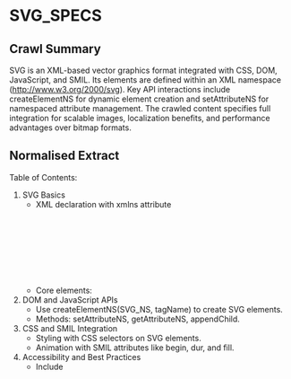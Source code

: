# SVG_SPECS

## Crawl Summary
SVG is an XML-based vector graphics format integrated with CSS, DOM, JavaScript, and SMIL. Its elements are defined within an XML namespace (http://www.w3.org/2000/svg). Key API interactions include createElementNS for dynamic element creation and setAttributeNS for namespaced attribute management. The crawled content specifies full integration for scalable images, localization benefits, and performance advantages over bitmap formats.

## Normalised Extract
Table of Contents:
1. SVG Basics
   - XML declaration with xmlns attribute
   - Core elements: <svg>, <rect>, <circle>, etc.
2. DOM and JavaScript APIs
   - Use createElementNS(SVG_NS, tagName) to create SVG elements.
   - Methods: setAttributeNS, getAttributeNS, appendChild.
3. CSS and SMIL Integration
   - Styling with CSS selectors on SVG elements.
   - Animation with SMIL attributes like begin, dur, and fill.
4. Accessibility and Best Practices
   - Include <title> and <desc> elements within SVG for assistive technologies.
   - Validate using xmllint and W3C SVG validators.

SVG Basics: 
An SVG document must begin with a root <svg> tag that includes the namespace 'http://www.w3.org/2000/svg'. The width and height can be defined as fixed pixel values or percentages. Elements inside SVG are defined as XML and can include shapes, paths, text, and gradients.

DOM and JavaScript APIs:
Use document.createElementNS('http://www.w3.org/2000/svg', 'tagName') to create SVG elements. Common method signatures include:
createSVGElement(tagName: string): SVGElement
setAttributeNS(namespace: string, name: string, value: string): void
getAttributeNS(namespace: string, name: string): string

CSS and SMIL Integration:
SVG elements support direct CSS styling. SMIL allows inline animations by adding attributes such as begin, dur, repeatCount. Styling and animation attributes can be changed via JavaScript.

Accessibility and Best Practices:
Embed <title> and <desc> for accessibility. Use ARIA roles where necessary. Validate SVG markup using tools (e.g., xmllint) and follow best practices for compression and localization.


## Supplementary Details
Technical Specifications:
- XML Namespace: xmlns="http://www.w3.org/2000/svg"
- Attributes: width, height, viewBox, preserveAspectRatio
- Creation API: document.createElementNS with API signature createSVGElement(tagName: string) => SVGElement
- Methods: setAttributeNS(namespace, name, value), getAttributeNS(namespace, name)
- Configuration Options: Inline versus external SVG, with defaults:
   * Inline SVG: directly embedded within HTML for better CSS integration
   * External SVG: must include proper MIME types and CORS settings

Implementation Steps:
1. Declare the SVG root with the correct namespace.
2. Create child elements dynamically using createElementNS.
3. Set attributes with setAttributeNS to ensure namespacing.
4. Embed styles in CSS or inline using style attributes.
5. Validate using xmllint or W3C validator.

Example Implementation Pattern:
Define constant for SVG namespace (SVG_NS = 'http://www.w3.org/2000/svg'). Create an element:
   const svgElem = document.createElementNS(SVG_NS, 'svg');
   svgElem.setAttribute('width', '300');
   svgElem.setAttribute('height', '200');
   const circle = document.createElementNS(SVG_NS, 'circle');
   circle.setAttribute('cx', '150');
   circle.setAttribute('cy', '100');
   circle.setAttribute('r', '80');
   circle.setAttribute('fill', 'green');
   svgElem.appendChild(circle);
   document.body.appendChild(svgElem);

Configuration Options with exact values:
- Namespace: "http://www.w3.org/2000/svg" (mandatory)
- Width/Height: developer-defined numeric values or percentages
- SMIL Attributes: begin (e.g., '0s'), dur (e.g., '5s'), fill (e.g., 'freeze')


## Reference Details
API Specifications and Method Signatures:

1. function createSVGElement(tagName: string): SVGElement
   - Parameter: tagName (string) - Valid SVG tag name (e.g., 'rect', 'circle', 'path')
   - Returns: SVGElement
   - Example Code:
     const SVG_NS = 'http://www.w3.org/2000/svg';
     function createSVGElement(tagName) {
       return document.createElementNS(SVG_NS, tagName);
     }

2. Method: element.setAttributeNS(namespace: string, name: string, value: string): void
   - Parameters: namespace (string): Typically null or SVG namespace; name (string): attribute name; value (string): attribute value
   - Usage: Used for setting attributes on SVG elements where a namespace is required
   - Example: circle.setAttributeNS(null, 'fill', 'green');

3. Troubleshooting Commands:
   - Validate SVG with xmllint:
     Command: xmllint --noout --schema http://www.w3.org/2000/svg/svg10.xsd yourFile.svg
     Expected Output: No output if valid, or errors if issues exist

Configuration Options:
   - xmlns: "http://www.w3.org/2000/svg"; must be included in the root <svg> tag
   - width and height: Numerical values (e.g., "300", "200") or percentages. No default; must be provided for rendering.
   - viewBox: Defines coordinate system (e.g., "0 0 300 200"); essential for scaling

Best Practices:
   - Always use createElementNS when dynamically generating SVG elements.
   - Ensure proper accessibility by including <title> and <desc> within the <svg> element.
   - Perform regular validation using XML schema validators to catch markup errors early.

Detailed Implementation Pattern:
1. Define constant for SVG namespace (SVG_NS = 'http://www.w3.org/2000/svg').
2. Create SVG container with document.createElementNS(SVG_NS, 'svg').
3. Set essential attributes: width, height, viewBox.
4. Create child elements (e.g., circle, rect) using createElementNS.
5. Assign attributes using setAttributeNS or setAttribute.
6. Append child elements to the SVG container.
7. Insert the SVG into the HTML DOM.

Concrete Code Example with Comments:
----------------------------------------------------
// Define the SVG namespace
const SVG_NS = 'http://www.w3.org/2000/svg';

// Function to create an SVG element
function createSVGElement(tagName) {
  return document.createElementNS(SVG_NS, tagName);
}

// Create the SVG container
const svg = createSVGElement('svg');
svg.setAttribute('width', '300');
svg.setAttribute('height', '200');
svg.setAttribute('viewBox', '0 0 300 200');
svg.setAttribute('xmlns', SVG_NS);

// Create a circle element
const circle = createSVGElement('circle');
circle.setAttribute('cx', '150');
circle.setAttribute('cy', '100');
circle.setAttribute('r', '80');
circle.setAttribute('fill', 'green');

// Append the circle to the SVG container
svg.appendChild(circle);

// Append the SVG container to the document body
document.body.appendChild(svg);
----------------------------------------------------

Troubleshooting Procedure:
1. Ensure the SVG file includes the correct xmlns attribute.
2. Use xmllint to validate the SVG file:
   xmllint --noout --schema http://www.w3.org/2000/svg/svg10.xsd yourFile.svg
3. Check browser console for DOM errors related to SVG rendering.
4. Validate SMIL animations by verifying proper attributes (e.g., begin, dur, fill) are set.


## Information Dense Extract
SVG is an XML-based vector graphics standard. Root element: <svg xmlns="http://www.w3.org/2000/svg" width="300" height="200" viewBox="0 0 300 200">. API: createSVGElement(tag: string) returns SVGElement via document.createElementNS('http://www.w3.org/2000/svg', tag). Methods: setAttributeNS(namespace, name, value), getAttributeNS(namespace, name). SMIL integration: attributes begin, dur, fill for animation. Best practices: use inline SVG for style inheritance, include <title>/<desc> for accessibility, validate with xmllint. Example: create circle with cx=150, cy=100, r=80, fill=green. Troubleshooting: xmllint --noout --schema http://www.w3.org/2000/svg/svg10.xsd file.svg; check DOM console errors.

## Sanitised Extract
Table of Contents:
1. SVG Basics
   - XML declaration with xmlns attribute
   - Core elements: <svg>, <rect>, <circle>, etc.
2. DOM and JavaScript APIs
   - Use createElementNS(SVG_NS, tagName) to create SVG elements.
   - Methods: setAttributeNS, getAttributeNS, appendChild.
3. CSS and SMIL Integration
   - Styling with CSS selectors on SVG elements.
   - Animation with SMIL attributes like begin, dur, and fill.
4. Accessibility and Best Practices
   - Include <title> and <desc> elements within SVG for assistive technologies.
   - Validate using xmllint and W3C SVG validators.

SVG Basics: 
An SVG document must begin with a root <svg> tag that includes the namespace 'http://www.w3.org/2000/svg'. The width and height can be defined as fixed pixel values or percentages. Elements inside SVG are defined as XML and can include shapes, paths, text, and gradients.

DOM and JavaScript APIs:
Use document.createElementNS('http://www.w3.org/2000/svg', 'tagName') to create SVG elements. Common method signatures include:
createSVGElement(tagName: string): SVGElement
setAttributeNS(namespace: string, name: string, value: string): void
getAttributeNS(namespace: string, name: string): string

CSS and SMIL Integration:
SVG elements support direct CSS styling. SMIL allows inline animations by adding attributes such as begin, dur, repeatCount. Styling and animation attributes can be changed via JavaScript.

Accessibility and Best Practices:
Embed <title> and <desc> for accessibility. Use ARIA roles where necessary. Validate SVG markup using tools (e.g., xmllint) and follow best practices for compression and localization.

## Original Source
MDN SVG Documentation
https://developer.mozilla.org/en-US/docs/Web/SVG

## Digest of SVG_SPECS

# SVG SPECIFICATIONS

SVG (Scalable Vector Graphics) is an XML-based markup language used to define two-dimensional vector graphics. This document covers the exact technical details, API specifications, method signatures, configuration parameters, and implementation patterns that can be directly applied by developers.

## Overview

SVG is text-based and integrates seamlessly with CSS, DOM, JavaScript, and SMIL. Its XML foundation allows searchability, indexing, scripting, and compression. Unlike bitmap images (JPEG, PNG), SVG images scale without quality loss and can be localized by text updates.

## Basic Structure and XML Namespace

Every SVG document must declare its XML namespace. For example:

    <svg width="300" height="200" xmlns="http://www.w3.org/2000/svg">
      <circle cx="150" cy="100" r="80" fill="green" />
    </svg>

Key configuration: 
- xmlns: http://www.w3.org/2000/svg (mandatory)
- width/height: pixel dimensions or percentages

## DOM Integration and API Methods

SVG elements can be dynamically created and manipulated using JavaScript. The recommended approach is to use the createElementNS method with the SVG namespace. Example signature:

    function createSVGElement(tagName: string): SVGElement
       // Parameters:
       //   tagName: The local name of the SVG element (e.g., 'rect', 'circle')
       // Returns: A new SVGElement object within the SVG namespace

A sample implementation:

    const SVG_NS = 'http://www.w3.org/2000/svg';
    function createSVGElement(tagName) {
      return document.createElementNS(SVG_NS, tagName);
    }

Other common methods:
- setAttributeNS(namespace, name, value): To set namespaced attributes
- getAttributeNS(namespace, name): To retrieve attribute values

## Integration with CSS, JavaScript, and SMIL

SVG supports styling via CSS by targeting elements directly. JavaScript DOM manipulation allows interactive changes. SMIL can be used for defining animation sequences within SVG, with timing, attribute changes, and easing functions.

## Accessibility and Best Practices

Include ARIA roles and title/desc tags for accessibility. Use inline SVG to leverage CSS inheritance, and validate using tools such as xmllint:

    xmllint --noout yourFile.svg

Other best practices:
- Use descriptive IDs for elements
- Compress SVG files using gzip for performance
- Localize text in SVGs by updating element content

## Troubleshooting and Validator Information

Troubleshoot common issues by checking:
- Correct XML declaration and namespace
- Proper use of createElementNS for dynamic creation
- XML schema compliance using the W3C validator

Example troubleshooting command:

    xmllint --noout --schema http://www.w3.org/2000/svg/svg10.xsd yourFile.svg

## Attribution

Data retrieved on: 2025-04-15
Data Size: 1466101 bytes
Crawled from MDN SVG Documentation (Mar 18, 2025 revision)



## Attribution
- Source: MDN SVG Documentation
- URL: https://developer.mozilla.org/en-US/docs/Web/SVG
- License: CC BY-SA
- Crawl Date: 2025-04-29T02:21:27.622Z
- Data Size: 1466106 bytes
- Links Found: 40700

## Retrieved
2025-04-29
